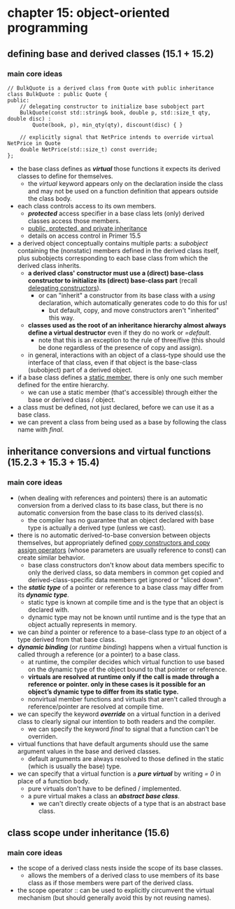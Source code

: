 # chapter 15: object-oriented programming

## defining base and derived classes (15.1 + 15.2)

### main core ideas 

~~~
// BulkQuote is a derived class from Quote with public inheritance
class BulkQuote : public Quote { 
public:
	// delegating constructor to initialize base subobject part
	BulkQuote(const std::string& book, double p, std::size_t qty, double disc) :
		Quote(book, p), min_qty(qty), discount(disc) { }

	// explicitly signal that NetPrice intends to override virtual NetPrice in Quote
	double NetPrice(std::size_t) const override;
};
~~~

- the base class defines as ***virtual*** those functions it expects its derived classes to define for themselves.
	- the *virtual* keyword appears only on the declaration inside the class and may not be used on a function definition that appears outside the class body.
- each class controls access to its own members.
	- ***protected*** access specifier in a base class lets (only) derived classes access those members.
	- [public, protected, and private inheritance](https://stackoverflow.com/questions/860339/difference-between-private-public-and-protected-inheritance)
	- details on access control in Primer 15.5
- a derived object conceptually contains multiple parts: a *subobject* containing the (nonstatic) members defined in the derived class itself, plus subobjects corresponding to each base class from which the derived class inherits.
	- **a derived class' constructor must use a (direct) base-class constructor to initialize its (direct) base-class part** (recall [delegating constructors](https://github.com/tedklin/pseudoblog/blob/master/cpp_notebook/primer/ch-07.md#constructors)).
		- or can "inherit" a constructor from its base class with a *using* declaration, which automatically generates code to do this for us!
			- but default, copy, and move constructors aren't "inherited" this way.
	- **classes used as the root of an inheritance hierarchy almost always define a virtual destructor** even if they do no work or *=default*.
		- note that this is an exception to the rule of three/five (this should be done regardless of the presence of copy and assign).
	- in general, interactions with an object of a class-type should use the interface of that class, even if that object is the base-class (subobject) part of a derived object.
- if a base class defines a [static member](https://github.com/tedklin/pseudoblog/blob/master/cpp_notebook/primer/ch-07.md#static-class-members), there is only one such member defined for the entire hierarchy.
	- we can use a static member (that's accessible) through either the base or derived class / object.
- a class must be defined, not just declared, before we can use it as a base class.
- we can prevent a class from being used as a base by following the class name with *final*.


## inheritance conversions and virtual functions (15.2.3 + 15.3 + 15.4)

### main core ideas
- (when dealing with references and pointers) there is an automatic conversion from a derived class to its base class, but there is no automatic conversion from the base class to its derived class(s).
	- the compiler has no guarantee that an object declared with base type is actually a derived type (unless we cast).
- there is no automatic derived-to-base conversion between objects themselves, but appropriately defined [copy constructors and copy assign operators](https://github.com/tedklin/pseudoblog/blob/master/cpp_notebook/primer/ch-13.md) (whose parameters are usually reference to const) can create similar behavior. 
	- base class constructors don't know about data members specific to only the derived class, so data members in common get copied and derived-class-specific data members get ignored or "sliced down".
- the ***static type*** of a pointer or reference to a base class may differ from its ***dynamic type***.
	- static type is known at compile time and is the type that an object is declared with.
	- dynamic type may not be known until runtime and is the type that an object actually represents in memory.
- we can *bind* a pointer or reference to a base-class type *to* an object of a type derived from that base class.
- ***dynamic binding*** (or *runtime binding*) happens when a virtual function is called through a reference (or a pointer) to a base class.
	- at runtime, the compiler decides which virtual function to use based on the dynamic type of the object bound to that pointer or reference.
	- **virtuals are resolved at runtime only if the call is made through a reference or pointer. only in these cases is it possible for an object’s dynamic type to differ from its static type.**
	- nonvirtual member functions and virtuals that aren't called through a reference/pointer are resolved at compile time.
- we can specify the keyword ***override*** on a virtual function in a derived class to clearly signal our intention to both readers and the compiler.
	- we can specify the keyword *final* to signal that a function can't be overriden.
- virtual functions that have default arguments should use the same argument values in the base and derived classes.
	- default arguments are always resolved to those defined in the static (which is usually the base) type.
- we can specify that a virtual function is a ***pure virtual*** by writing *= 0* in place of a function body.
	- pure virtuals don't have to be defined / implemented.
	- a pure virtual makes a class an ***abstract base class***.
		- we can't directly create objects of a type that is an abstract base class.

## class scope under inheritance (15.6)

### main core ideas
- the scope of a derived class nests inside the scope of its base classes.
	- allows the members of a derived class to use members of its base class as if those members were part of the derived class.
- the scope operator :: can be used to explicitly circumvent the virtual mechanism (but should generally avoid this by not reusing names).
